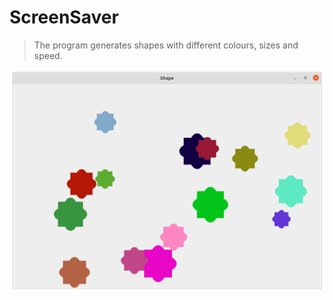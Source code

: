 # ScreenSaver

> The program generates shapes with different colours, sizes and speed.

![](Shape.png)
